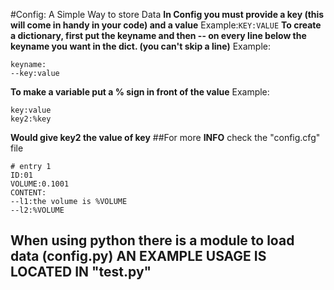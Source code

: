 #Config: A Simple Way to store Data
**In Config you must provide a key (this will come in handy in your code) and a value**
Example:```KEY:VALUE```
**To create a dictionary, first put the keyname and then -- on every line below the keyname you want in the dict. (you can't skip a line)**
Example:
```
keyname:
--key:value
```
**To make a variable put a % sign in front of the value**
Example:
```
key:value
key2:%key
```
**Would give key2 the value of key**
##For more **INFO** check the "config.cfg" file
```
# entry 1
ID:01
VOLUME:0.1001
CONTENT:
--l1:the volume is %VOLUME
--l2:%VOLUME
```

## When using python there is a module to load data (config.py) AN EXAMPLE USAGE IS LOCATED IN "test.py"
